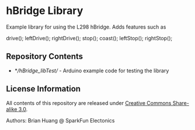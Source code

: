 hBridge Library
===============

Example library for using the L298 hBridge. Adds features such as 

drive();
leftDrive();
rightDrive();
stop();
coast();
leftStop();
rightStop();

Repository Contents
-------------------

* **/hBridge_libTest/* - Arduino example code for testing the library
 

License Information
-------------------

All contents of this repository are released under [Creative Commons Share-alike 3.0](http://creativecommons.org/licenses/by-sa/3.0/).

Authors: Brian Huang @ SparkFun Electonics
